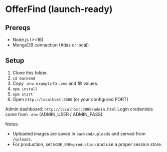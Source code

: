 # OfferFind (launch-ready)


## Prereqs
- Node.js (>=16)
- MongoDB connection (Atlas or local)


## Setup
1. Clone this folder.
2. `cd backend`
3. Copy `.env.example` to `.env` and fill values.
4. `npm install`
5. `npm start`
6. Open `http://localhost:3000` (or your configured PORT)


Admin dashboard: `http://localhost:3000/admin.html`
Login credentials come from `.env` (ADMIN_USER / ADMIN_PASS).


Notes:
- Uploaded images are saved in `backend/uploads` and served from `/uploads`.
- For production, set `NODE_ENV=production` and use a proper session store.